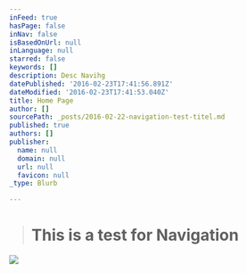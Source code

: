 ```yaml
---
inFeed: true
hasPage: false
inNav: false
isBasedOnUrl: null
inLanguage: null
starred: false
keywords: []
description: Desc Navihg
datePublished: '2016-02-23T17:41:56.891Z'
dateModified: '2016-02-23T17:41:53.040Z'
title: Home Page
author: []
sourcePath: _posts/2016-02-22-navigation-test-titel.md
published: true
authors: []
publisher:
  name: null
  domain: null
  url: null
  favicon: null
_type: Blurb

---
```

> # This is a test for Navigation

![](https://the-grid-user-content.s3-us-west-2.amazonaws.com/b4237ad0-8f8f-4167-8aef-8ed5c9c5594e.jpg)